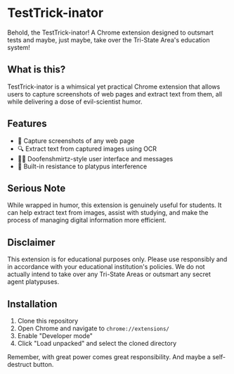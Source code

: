 # TestTrick-inator

Behold, the TestTrick-inator! A Chrome extension designed to outsmart tests and maybe, just maybe, take over the Tri-State Area's education system!

## What is this?

TestTrick-inator is a whimsical yet practical Chrome extension that allows users to capture screenshots of web pages and extract text from them, all while delivering a dose of evil-scientist humor.

## Features

- 📸 Capture screenshots of any web page
- 🔍 Extract text from captured images using OCR
- 🦹‍♂️ Doofenshmirtz-style user interface and messages
- 🦆 Built-in resistance to platypus interference

## Serious Note

While wrapped in humor, this extension is genuinely useful for students. It can help extract text from images, assist with studying, and make the process of managing digital information more efficient.

## Disclaimer

This extension is for educational purposes only. Please use responsibly and in accordance with your educational institution's policies. We do not actually intend to take over any Tri-State Areas or outsmart any secret agent platypuses.

## Installation

1. Clone this repository
2. Open Chrome and navigate to `chrome://extensions/`
3. Enable "Developer mode"
4. Click "Load unpacked" and select the cloned directory

Remember, with great power comes great responsibility. And maybe a self-destruct button.
